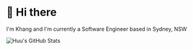 # 👋 Hi there

I'm Khang and I'm currently a Software Engineer based in Sydney, NSW

![Huu's GitHub Stats](https://github-readme-stats.vercel.app/api?username=huukhang1512&count_private=true&show_icons=true&theme=solarized-dark)
